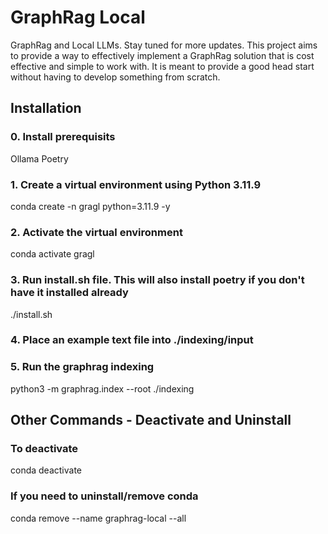 # GraphRag Local
GraphRag and Local LLMs. Stay tuned for more updates.
This project aims to provide a way to effectively implement a GraphRag solution that is cost effective and simple to work with.
It is meant to provide a good head start without having to develop something from scratch.

## Installation

### 0. Install prerequisits
Ollama
Poetry

### 1. Create a virtual environment using Python 3.11.9
conda create -n gragl python=3.11.9 -y

### 2. Activate the virtual environment
conda activate gragl

### 3. Run install.sh file. This will also install poetry if you don't have it installed already
./install.sh

### 4. Place an example text file into ./indexing/input

### 5. Run the graphrag indexing
python3 -m graphrag.index --root ./indexing





## Other Commands - Deactivate and Uninstall

### To deactivate
conda deactivate

### If you need to uninstall/remove conda 
conda remove --name graphrag-local --all
